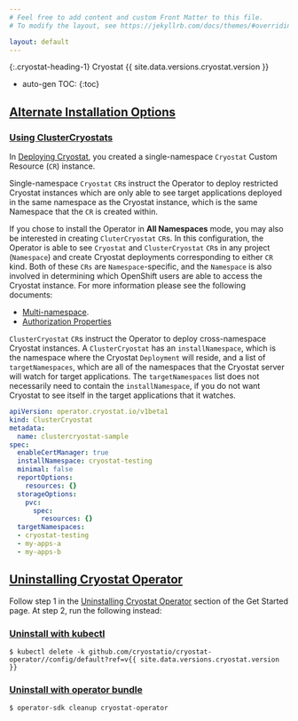 ```yaml
---
# Feel free to add content and custom Front Matter to this file.
# To modify the layout, see https://jekyllrb.com/docs/themes/#overriding-theme-defaults

layout: default
---
```


{:.cryostat-heading-1}
Cryostat {{ site.data.versions.cryostat.version }}

* auto-gen TOC:
{:toc}

## [Alternate Installation Options](#alternate-installation-options)

### [Using ClusterCryostats](#using-clustercryostats)
In [Deploying Cryostat](/get-started#deploying-cryostat), you created a single-namespace `Cryostat` Custom Resource
(`CR`) instance.

Single-namespace `Cryostat` `CR`s instruct the Operator to deploy restricted Cryostat instances which are only able
to see target applications deployed in the same namespace as the Cryostat instance, which is the same Namespace that
the `CR` is created within.

If you chose to install the Operator in **All Namespaces** mode, you may also be interested in
creating `CluterCryostat` `CR`s. In this configuration, the Operator is able to see `Cryostat` and `ClusterCryostat`
`CR`s in any project (`Namespace`) and create Cryostat deployments corresponding to either `CR` kind. Both of these
`CRs` are `Namespace`-specific, and the `Namespace` is also involved in determining which OpenShift users are able to
access the Cryostat instance. For more information please see the following documents:
- [Multi-namespace](https://github.com/cryostatio/cryostat-operator/blob/main/docs/multi-namespace.md).
- [Authorization Properties](https://github.com/cryostatio/cryostat-operator/blob/main/docs/config.md#authorization-properties)

`ClusterCryostat` `CR`s instruct the Operator to deploy cross-namespace Cryostat instances. A `ClusterCryostat` has
an `installNamespace`, which is the namespace where the Cryostat `Deployment` will reside, and a list of
`targetNamespaces`, which are all of the namespaces that the Cryostat server will watch for target applications.
The `targetNamespaces` list does not necessarily need to contain the `installNamespace`, if you do not want Cryostat
to see itself in the target applications that it watches.

```yaml
apiVersion: operator.cryostat.io/v1beta1
kind: ClusterCryostat
metadata:
  name: clustercryostat-sample
spec:
  enableCertManager: true
  installNamespace: cryostat-testing
  minimal: false
  reportOptions:
    resources: {}
  storageOptions:
    pvc:
      spec:
        resources: {}
  targetNamespaces:
  - cryostat-testing
  - my-apps-a
  - my-apps-b
```

## [Uninstalling Cryostat Operator](#uninstalling-cryostat-operator)
Follow step 1 in the [Uninstalling Cryostat Operator](/get-started#uninstalling-cryostat-operator) section of the Get Started page. At step 2, run the following instead:

### [Uninstall with kubectl](#uninstall-with-kubectl)
```
$ kubectl delete -k github.com/cryostatio/cryostat-operator//config/default?ref=v{{ site.data.versions.cryostat.version }}
```
### [Uninstall with operator bundle](#uninstall-with-operator-bundle)
```
$ operator-sdk cleanup cryostat-operator
```
